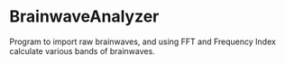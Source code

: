 # BrainwaveAnalyzer
Program to import raw brainwaves, and using FFT and Frequency Index calculate various bands of brainwaves.
